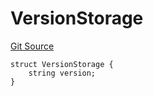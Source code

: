 # VersionStorage
[Git Source](https://github.com/thrackle-io/tron/blob/a6e068f4bc8dd6e86015430d874759ac1519196d/src/protocol/diamond/VersionFacetLib.sol)


```solidity
struct VersionStorage {
    string version;
}
```

